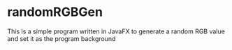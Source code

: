 # randomRGBGen
This is a simple program written in JavaFX to generate a random RGB value and set it as the program background
